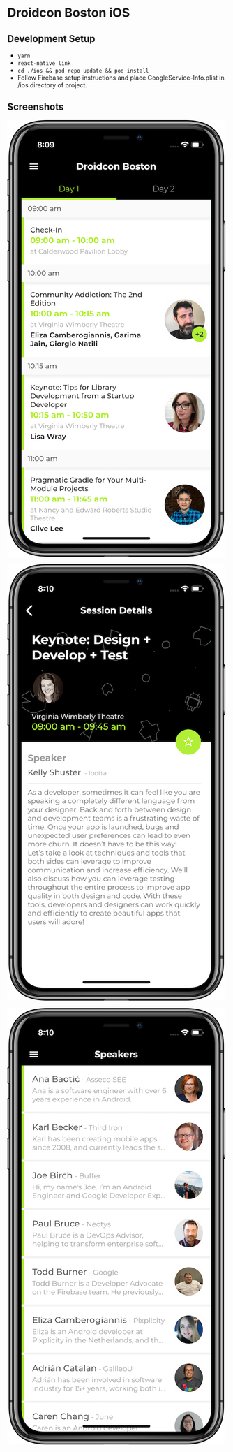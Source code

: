 
# Droidcon Boston iOS

## Development Setup
* `yarn`
* `react-native link`
* `cd ./ios && pod repo update && pod install`
* Follow Firebase setup instructions and place GoogleService-Info.plist in /ios directory of project.

## Screenshots
![Agenda](https://github.com/Droidcon-Boston/conference-app-ios/blob/master/fastlane/screenshots/agenda_iphonex_framed.png "Agenda")

![Session](https://github.com/Droidcon-Boston/conference-app-ios/blob/master/fastlane/screenshots/session_iphonex_framed.png "Session")

![Speakers](https://github.com/Droidcon-Boston/conference-app-ios/blob/master/fastlane/screenshots/speakers_iphonex_framed.png "Speakers")
